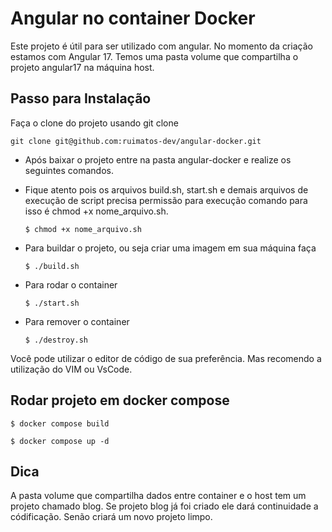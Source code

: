# Angular no container Docker

Este projeto é útil para ser utilizado com angular. No momento da criação estamos
com Angular 17.
Temos uma pasta  volume que compartilha o projeto angular17 na máquina host.

## Passo para Instalação
Faça o clone do projeto usando git clone
~~~
git clone git@github.com:ruimatos-dev/angular-docker.git
~~~

- Após baixar o projeto entre na pasta angular-docker e realize os seguintes comandos.

- Fique atento pois os arquivos build.sh, start.sh e demais arquivos de execução de script precisa permissão para execução
comando para isso é chmod +x nome_arquivo.sh.
    ~~~
    $ chmod +x nome_arquivo.sh
    ~~~

- Para buildar o projeto, ou seja criar uma imagem em sua máquina faça
    ~~~
    $ ./build.sh
    ~~~
- Para rodar o container
    ~~~
    $ ./start.sh
    ~~~
- Para remover o container
    ~~~
    $ ./destroy.sh
    ~~~

Você pode utilizar o editor de código de sua preferência. Mas recomendo a utilização do VIM ou VsCode.

## Rodar projeto em docker compose
~~~
$ docker compose build

$ docker compose up -d
~~~
## Dica
A pasta volume que compartilha dados entre container e o host tem um projeto   chamado blog.
Se projeto blog já foi criado  ele dará continuidade a códificação.
Senão criará um novo projeto limpo.

